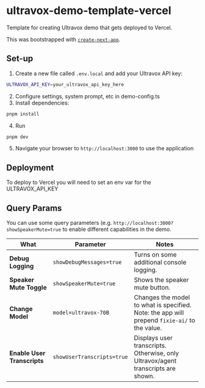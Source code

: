 # ultravox-demo-template-vercel
Template for creating Ultravox demo that gets deployed to Vercel.

This was bootstrapped with [`create-next-app`](https://github.com/vercel/next.js/tree/canary/packages/create-next-app).

## Set-up
1. Create a new file called `.env.local` and add your Ultravox API key:
```bash
ULTRAVOX_API_KEY=your_ultravox_api_key_here
```

2. Configure settings, system prompt, etc in demo-config.ts
3. Install dependencies:
```bash
pnpm install
```
4. Run
```bash
pnpm dev
```
5. Navigate your browser to `http://localhost:3000` to use the application

## Deployment
To deploy to Vercel you will need to set an env var for the ULTRAVOX_API_KEY

## Query Params
You can use some query parameters (e.g. `http://localhost:3000?showSpeakerMute=true` to enable different capabilities in the demo.

| What | Parameter | Notes |
|--------|--------|---------|
|**Debug Logging**|`showDebugMessages=true`| Turns on some additional console logging.|
|**Speaker Mute Toggle**|`showSpeakerMute=true`| Shows the speaker mute button.|
|**Change Model**|`model=ultravox-70B`|Changes the model to what is specified. Note: the app will prepend `fixie-ai/` to the value.|
|**Enable User Transcripts**|`showUserTranscripts=true`|Displays user transcripts. Otherwise, only Ultravox/agent transcripts are shown.|
